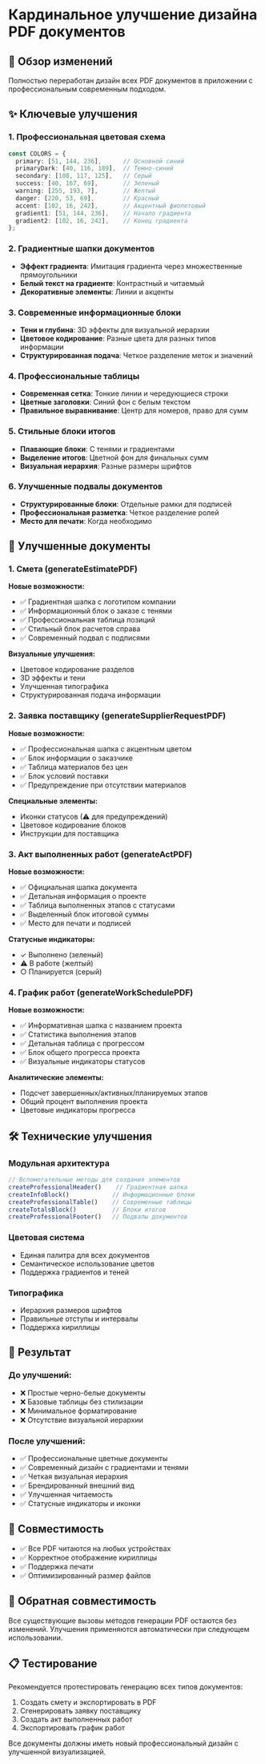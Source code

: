 # Кардинальное улучшение дизайна PDF документов

## 🎨 Обзор изменений

Полностью переработан дизайн всех PDF документов в приложении с профессиональным современным подходом.

## ✨ Ключевые улучшения

### 1. Профессиональная цветовая схема
```typescript
const COLORS = {
  primary: [51, 144, 236],      // Основной синий
  primaryDark: [40, 116, 189],  // Темно-синий
  secondary: [108, 117, 125],   // Серый
  success: [40, 167, 69],       // Зеленый
  warning: [255, 193, 7],       // Желтый
  danger: [220, 53, 69],        // Красный
  accent: [102, 16, 242],       // Акцентный фиолетовый
  gradient1: [51, 144, 236],    // Начало градиента
  gradient2: [102, 16, 242],    // Конец градиента
};
```

### 2. Градиентные шапки документов
- **Эффект градиента**: Имитация градиента через множественные прямоугольники
- **Белый текст на градиенте**: Контрастный и читаемый
- **Декоративные элементы**: Линии и акценты

### 3. Современные информационные блоки
- **Тени и глубина**: 3D эффекты для визуальной иерархии
- **Цветовое кодирование**: Разные цвета для разных типов информации
- **Структурированная подача**: Четкое разделение меток и значений

### 4. Профессиональные таблицы
- **Современная сетка**: Тонкие линии и чередующиеся строки
- **Цветные заголовки**: Синий фон с белым текстом
- **Правильное выравнивание**: Центр для номеров, право для сумм

### 5. Стильные блоки итогов
- **Плавающие блоки**: С тенями и градиентами
- **Выделение итогов**: Цветной фон для финальных сумм
- **Визуальная иерархия**: Разные размеры шрифтов

### 6. Улучшенные подвалы документов
- **Структурированные блоки**: Отдельные рамки для подписей
- **Профессиональная разметка**: Четкое разделение ролей
- **Место для печати**: Когда необходимо

## 📄 Улучшенные документы

### 1. Смета (generateEstimatePDF)
**Новые возможности:**
- ✅ Градиентная шапка с логотипом компании
- ✅ Информационный блок о заказе с тенями
- ✅ Профессиональная таблица позиций
- ✅ Стильный блок расчетов справа
- ✅ Современный подвал с подписями

**Визуальные улучшения:**
- Цветовое кодирование разделов
- 3D эффекты и тени
- Улучшенная типографика
- Структурированная подача информации

### 2. Заявка поставщику (generateSupplierRequestPDF)
**Новые возможности:**
- ✅ Профессиональная шапка с акцентным цветом
- ✅ Блок информации о заказчике
- ✅ Таблица материалов без цен
- ✅ Блок условий поставки
- ✅ Предупреждение при отсутствии материалов

**Специальные элементы:**
- Иконки статусов (⚠ для предупреждений)
- Цветовое кодирование блоков
- Инструкции для поставщика

### 3. Акт выполненных работ (generateActPDF)
**Новые возможности:**
- ✅ Официальная шапка документа
- ✅ Детальная информация о проекте
- ✅ Таблица выполненных этапов с статусами
- ✅ Выделенный блок итоговой суммы
- ✅ Место для печати и подписей

**Статусные индикаторы:**
- ✓ Выполнено (зеленый)
- ⚠ В работе (желтый)
- ○ Планируется (серый)

### 4. График работ (generateWorkSchedulePDF)
**Новые возможности:**
- ✅ Информативная шапка с названием проекта
- ✅ Статистика выполнения этапов
- ✅ Детальная таблица с прогрессом
- ✅ Блок общего прогресса проекта
- ✅ Визуальные индикаторы статусов

**Аналитические элементы:**
- Подсчет завершенных/активных/планируемых этапов
- Общий процент выполнения проекта
- Цветовые индикаторы прогресса

## 🛠 Технические улучшения

### Модульная архитектура
```typescript
// Вспомогательные методы для создания элементов
createProfessionalHeader()    // Градиентная шапка
createInfoBlock()            // Информационные блоки
createProfessionalTable()    // Современные таблицы
createTotalsBlock()          // Блоки итогов
createProfessionalFooter()   // Подвалы документов
```

### Цветовая система
- Единая палитра для всех документов
- Семантическое использование цветов
- Поддержка градиентов и теней

### Типографика
- Иерархия размеров шрифтов
- Правильные отступы и интервалы
- Поддержка кириллицы

## 🎯 Результат

### До улучшений:
- ❌ Простые черно-белые документы
- ❌ Базовые таблицы без стилизации
- ❌ Минимальное форматирование
- ❌ Отсутствие визуальной иерархии

### После улучшений:
- ✅ Профессиональные цветные документы
- ✅ Современный дизайн с градиентами и тенями
- ✅ Четкая визуальная иерархия
- ✅ Брендированный внешний вид
- ✅ Улучшенная читаемость
- ✅ Статусные индикаторы и иконки

## 📱 Совместимость

- ✅ Все PDF читаются на любых устройствах
- ✅ Корректное отображение кириллицы
- ✅ Поддержка печати
- ✅ Оптимизированный размер файлов

## 🔄 Обратная совместимость

Все существующие вызовы методов генерации PDF остаются без изменений. Улучшения применяются автоматически при следующем использовании.

## 📋 Тестирование

Рекомендуется протестировать генерацию всех типов документов:
1. Создать смету и экспортировать в PDF
2. Сгенерировать заявку поставщику
3. Создать акт выполненных работ
4. Экспортировать график работ

Все документы должны иметь новый профессиональный дизайн с улучшенной визуализацией.